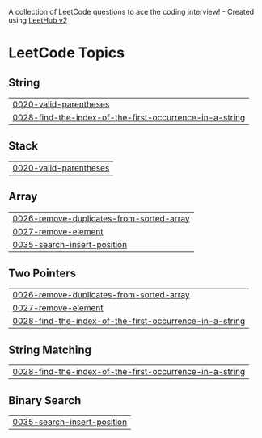 A collection of LeetCode questions to ace the coding interview! - Created using [LeetHub v2](https://github.com/arunbhardwaj/LeetHub-2.0)
<!---LeetCode Topics Start-->
# LeetCode Topics
## String
|  |
| ------- |
| [0020-valid-parentheses](https://github.com/techupdate712/python_leetcode/tree/master/0020-valid-parentheses) |
| [0028-find-the-index-of-the-first-occurrence-in-a-string](https://github.com/techupdate712/python_leetcode/tree/master/0028-find-the-index-of-the-first-occurrence-in-a-string) |
## Stack
|  |
| ------- |
| [0020-valid-parentheses](https://github.com/techupdate712/python_leetcode/tree/master/0020-valid-parentheses) |
## Array
|  |
| ------- |
| [0026-remove-duplicates-from-sorted-array](https://github.com/techupdate712/python_leetcode/tree/master/0026-remove-duplicates-from-sorted-array) |
| [0027-remove-element](https://github.com/techupdate712/python_leetcode/tree/master/0027-remove-element) |
| [0035-search-insert-position](https://github.com/techupdate712/python_leetcode/tree/master/0035-search-insert-position) |
## Two Pointers
|  |
| ------- |
| [0026-remove-duplicates-from-sorted-array](https://github.com/techupdate712/python_leetcode/tree/master/0026-remove-duplicates-from-sorted-array) |
| [0027-remove-element](https://github.com/techupdate712/python_leetcode/tree/master/0027-remove-element) |
| [0028-find-the-index-of-the-first-occurrence-in-a-string](https://github.com/techupdate712/python_leetcode/tree/master/0028-find-the-index-of-the-first-occurrence-in-a-string) |
## String Matching
|  |
| ------- |
| [0028-find-the-index-of-the-first-occurrence-in-a-string](https://github.com/techupdate712/python_leetcode/tree/master/0028-find-the-index-of-the-first-occurrence-in-a-string) |
## Binary Search
|  |
| ------- |
| [0035-search-insert-position](https://github.com/techupdate712/python_leetcode/tree/master/0035-search-insert-position) |
<!---LeetCode Topics End-->
